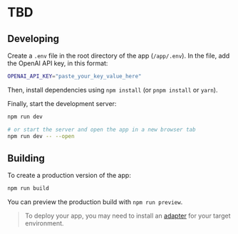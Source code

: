 # TBD

## Developing

Create a `.env` file in the root directory of the app (`/app/.env`). In the file, add the OpenAI API key, in this format:

```bash
OPENAI_API_KEY="paste_your_key_value_here"
```

Then, install dependencies using `npm install` (or `pnpm install` or `yarn`).

Finally, start the development server:

```bash
npm run dev

# or start the server and open the app in a new browser tab
npm run dev -- --open
```

## Building

To create a production version of the app:

```bash
npm run build
```

You can preview the production build with `npm run preview`.

> To deploy your app, you may need to install an [adapter](https://kit.svelte.dev/docs/adapters) for your target environment.
